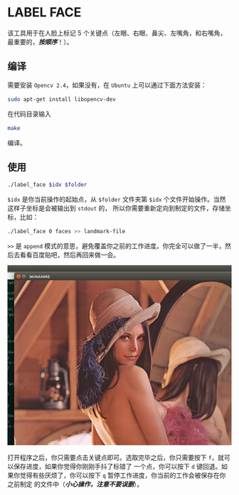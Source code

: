 LABEL FACE
==========

该工具用于在人脸上标记 5 个关键点（左眼、右眼、鼻尖、左嘴角，和右嘴角，最重要的，***按顺序***！）。

## 编译
需要安装 `Opencv 2.4`，如果没有，在 `Ubuntu` 上可以通过下面方法安装：

```bash
sudo apt-get install libopencv-dev
```

在代码目录输入
```bash
make
```
编译。

## 使用

```bash
./label_face $idx $folder
```

`$idx` 是你当前操作的起始点，从 `$folder` 文件夹第 `$idx` 个文件开始操作。当然这样子坐标是会被输出到 `stdout` 的，
所以你需要重新定向到制定的文件，存储坐标，比如：

```bash
./label_face 0 faces >> landmark-file
```

`>>` 是 `append` 模式的意思，避免覆盖你之前的工作进度。你完全可以做了一半，然后去看看百度贴吧，然后再回来做一会。

![Example](pics/example-2.png)

打开程序之后，你只需要点击关键点即可。选取完毕之后，你只需要按下 `f`，就可以保存进度，如果你觉得你刚刚手抖了标错了
一个点，你可以按下 `d` 键回退。如果你觉得有些厌烦了，你可以按下 `q` 暂停工作进度，你当前的工作会被保存在你之前制定
的文件中（***小心操作，注意不要误删***）。
